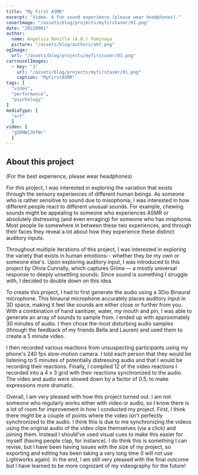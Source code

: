 ```yaml
---
title: "My First ASMR"
excerpt: "Video. A fun sound experience (please wear headphones)."
coverImage: "/assets/blog/projects/myfirstasmr/01.png"
date: "20220901"
author:
  name: Angelica Bonilla (A.B.) Fominaya
  picture: "/assets/blog/authors/abf.png"
ogImage:
  url: "/assets/blog/projects/myfirstasmr/01.png"
carrouselImages:
  - key: "1"
    url: "/assets/blog/projects/myfirstasmr/01.png"
    caption: "MyFirstASMR"
tags: [
  "video",
  "performance",
  "psychology"
]
mediaType: [
  "art"
  ]
video: [
  "gSDNW13OfWc"
  ]
---
```

## About this project
(For the best experience, please wear headphones)

For this project, I was interested in exploring the variation that exists through the sensory experiences of different human beings. As someone who is rather sensitive to sound due to misophonia, I was interested in how different people react to different unusual sounds. For example, chewing sounds might be appealing to someone who experiences ASMR or absolutely distressing (and even enraging) for someone who has misphonia.  Most people lie somewhere in between these two experiences, and through their faces they reveal a lot about how they experience these distinct auditory inputs.

Throughout multiple iterations of this project, I was interested in exploring the variety that exists in human emotions-- whether they be my own or someone else's. Upon exploring auditory input, I was introduced to this project by Olivia Cunnally, which captures Grima — a mostly universal response to deeply unsettling sounds. Since sound is something I struggle with, I decided to double down on this idea.

To create this project, I had to first generate the audio using a 3Dio Binaural microphone. This binaural microphone accurately places auditory input in 3D space, making it feel like sounds are either close or further from you. With a combination of hand sanitizer, water, my mouth and pin, I was able to generate an array of sounds to sample from. I ended up with approximately 30 minutes of audio. I then chose the most disturbing audio samples (through the feedback of my friends Bella and Lauren) and used them to create a 5 minute video.

I then recorded various reactions from unsuspecting participants using my phone's 240 fps slow-motion camera. I told each person that they would be listening to 5 minutes of potentially distressing audio and that I would be recording their reactions. Finally, I compiled 12 of the video reactions I recorded into a 4 x 3 grid with their reactions synchronized to the audio. The video and audio were slowed down by a factor of 0.5, to make expressions more dramatic.

Overall, I am very pleased with how this project turned out. I am not someone who regularly works either with video or audio, so I know there is a lot of room for improvement in how I conducted my project. First, I think there might be a couple of points where the video isn't perfectly synchronized to the audio.  I think this is due to me synchronizing the videos using the original audio of the video clips themselves (via a click) and joining them. Instead I should've used visual cues to make this easier for myself (having people clap, for instance).  I do think this is something I can revise, but I have been having issues with the size of my project, so exporting and editing has been taking a very long time (I will not use Lightworks again). In the end, I am still very pleased with the final outcome but I have learned to be more cognizant of my videography for the future!<br>
